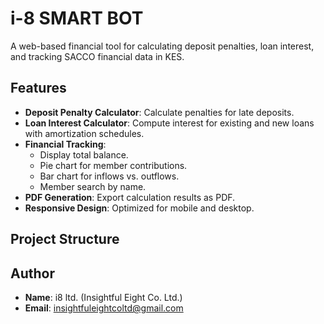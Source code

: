 # i-8 SMART BOT

A web-based financial tool for calculating deposit penalties, loan interest, and tracking SACCO financial data in KES.

## Features

- **Deposit Penalty Calculator**: Calculate penalties for late deposits.
- **Loan Interest Calculator**: Compute interest for existing and new loans with amortization schedules.
- **Financial Tracking**:
  - Display total balance.
  - Pie chart for member contributions.
  - Bar chart for inflows vs. outflows.
  - Member search by name.
- **PDF Generation**: Export calculation results as PDF.
- **Responsive Design**: Optimized for mobile and desktop.

## Project Structure

## Author

- **Name**: i8 ltd. (Insightful Eight Co. Ltd.)
- **Email**: insightfuleightcoltd@gmail.com
